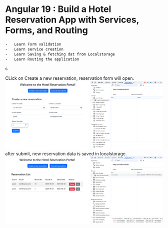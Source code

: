 # Angular 19 : Build a Hotel Reservation App with Services, Forms, and Routing

    -   Learn Form validation
    -   Learn service creation
    -   Learn Saving & fetching dat from Localstorage
    -   Learn Routing the application
s

CLick on Create a new reservation, reservation form will open.
![New Reservation](./img/new_reservation.png)
after submit, new reservation data is saved in localstorage.
![New Reservation save in localstorage](./img/new_reservation_complete.png)